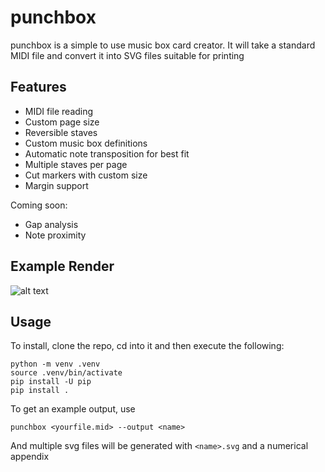 punchbox
========

punchbox is a simple to use music box card creator. It will take a standard MIDI file and convert it into SVG files suitable for printing

Features
--------

* MIDI file reading
* Custom page size
* Reversible staves
* Custom music box definitions
* Automatic note transposition for best fit
* Multiple staves per page
* Cut markers with custom size
* Margin support

Coming soon:

* Gap analysis
* Note proximity


Example Render
--------------

![alt text](https://github.com/psav/punchbox/raw/master/mozart0.png "Example Render")

Usage
-----

To install, clone the repo, cd into it and then execute the following:

```
python -m venv .venv
source .venv/bin/activate
pip install -U pip
pip install .
```

To get an example output, use
```
punchbox <yourfile.mid> --output <name>
```

And multiple svg files will be generated with `<name>.svg` and a numerical appendix

